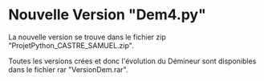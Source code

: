 # Nouvelle Version "Dem4.py"

La nouvelle version se trouve dans le fichier zip "ProjetPython_CASTRE_SAMUEL.zip".

Toutes les versions crées et donc l'évolution du Démineur sont disponibles dans le fichier rar "VersionDem.rar".
